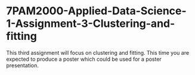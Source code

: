 # 7PAM2000-Applied-Data-Science-1-Assignment-3-Clustering-and-fitting
This third assignment will focus on clustering and fitting. This time you are expected to produce a poster which could be used for a poster presentation.
